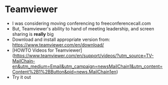 # Teamviewer
* I was considering moving conferencing to freeconferencecall.com
* But, Teamviewer's ability to hand of meeting leadership, and screen sharing is **really** big
* Download and install appropriate version from: https://www.teamviewer.com/en/download/
* [HOWTO Videos for Teamviewer] (https://www.teamviewer.com/en/support/videos/?utm_source=TV-MailChain-en&utm_medium=Email&utm_campaign=newsMailChain1&utm_content=Content%2B1%2BButton&pid=news.MailChain1en)
* Try it out

